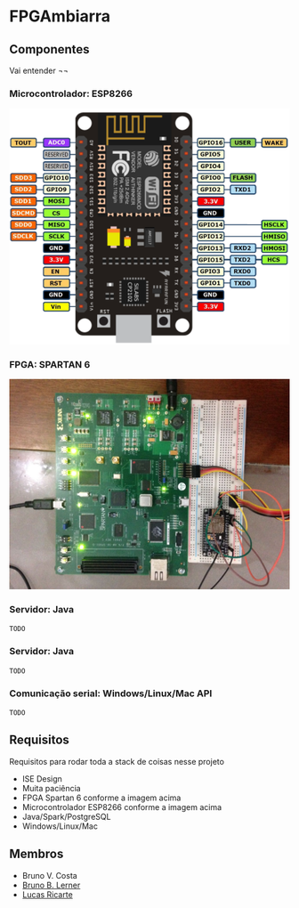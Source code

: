 # FPGAmbiarra

## Componentes
Vai entender ¬¬
### Microcontrolador: ESP8266
![](./nodemcu.png)

### FPGA: SPARTAN 6
![](./schema.jpg)

### Servidor: Java
```
TODO
```

### Servidor: Java
```
TODO
```

### Comunicação serial: Windows/Linux/Mac API
```
TODO
```

## Requisitos
Requisitos para rodar toda a stack de coisas nesse projeto

- ISE Design
- Muita paciência
- FPGA Spartan 6 conforme a imagem acima
- Microcontrolador ESP8266 conforme a imagem acima
- Java/Spark/PostgreSQL
- Windows/Linux/Mac

## Membros

- Bruno V. Costa
- [Bruno B. Lerner](https://github.com/BrunoLerner)
- [Lucas Ricarte](https://github.com/lucasrrt)
